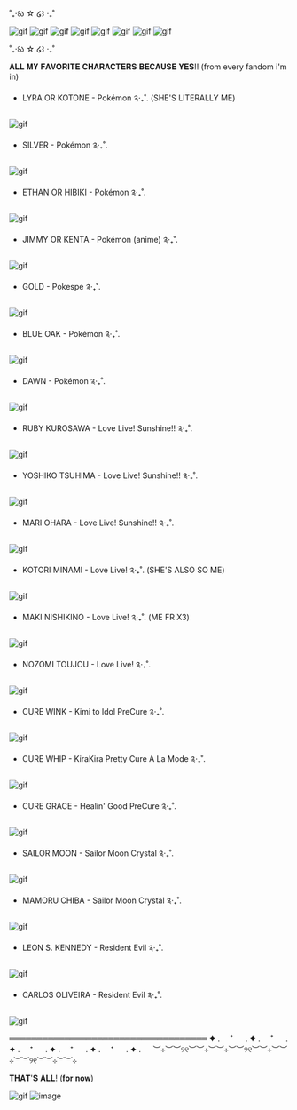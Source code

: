 ˚₊‧꒰ა ☆ ໒꒱ ‧₊˚

![gif](https://media.tenor.com/sj3IHPPDOxEAAAAi/eevee-eevee-evolution.gif) ![gif](https://media.tenor.com/mSXXlRZrt3kAAAAj/eeveelution-eevee-evolution.gif) ![gif](https://media.tenor.com/2DdMTd9WbCkAAAAj/eeveelution-eevee-evolution.gif) ![gif](https://media.tenor.com/PB_v8oFCde4AAAAi/eeveelution-eevee-evolution.gif) ![gif](https://media.tenor.com/Zsu1LBqCXdMAAAAj/eeveelution-eevee-evolution.gif) ![gif](https://media.tenor.com/0bIjwnKhaOcAAAAj/jolteon-pokemon-jolteon.gif) ![gif](https://media.tenor.com/HRLIyZsxrYQAAAAj/eeveelution-eevee-evolution.gif) ![gif](https://media.tenor.com/cERJ7M_mH-cAAAAi/eeveelution-eevee-evolution.gif)

˚₊‧꒰ა ☆ ໒꒱ ‧₊˚

𝐀𝐋𝐋 𝐌𝐘 𝐅𝐀𝐕𝐎𝐑𝐈𝐓𝐄 𝐂𝐇𝐀𝐑𝐀𝐂𝐓𝐄𝐑𝐒 𝐁𝐄𝐂𝐀𝐔𝐒𝐄 𝐘𝐄𝐒!! (from every fandom i'm in)

- LYRA OR KOTONE - Pokémon ༉‧₊˚. (SHE'S LITERALLY ME)

![gif](https://media1.tenor.com/m/X2tndmzNmuAAAAAC/pokemon-pokemonmasters.gif)

- SILVER - Pokémon ༉‧₊˚.

![gif](https://media1.tenor.com/m/qSvy2eD0h_wAAAAC/silver-rival.gif)

- ETHAN OR HIBIKI - Pokémon ༉‧₊˚.

![gif](https://media1.tenor.com/m/DwHkY4_d14QAAAAd/pokemon-ethan.gif)

- JIMMY OR KENTA - Pokémon (anime) ༉‧₊˚.

![gif](https://media1.tenor.com/m/kRgzN1BC4csAAAAC/pokemon-legend-of-thunder.gif)

- GOLD - Pokespe ༉‧₊˚.

![gif](https://media1.tenor.com/m/iStWv4u15r0AAAAC/pokemon-pokemon-special.gif)

- BLUE OAK - Pokémon ༉‧₊˚.

![gif](https://media1.tenor.com/m/LTyGYJWg6X4AAAAC/pokemon-pokemon-gotcha.gif)

- DAWN - Pokémon ༉‧₊˚.

![gif](https://media1.tenor.com/m/pKlCnclgi2gAAAAC/dawn-dawn-pokemon.gif)

- RUBY KUROSAWA - Love Live! Sunshine!! ༉‧₊˚.

![gif](https://media1.tenor.com/m/j50fs7-Vt30AAAAC/ruby-kurosawa.gif)

- YOSHIKO TSUHIMA - Love Live! Sunshine!! ༉‧₊˚.

![gif](https://media1.tenor.com/m/LyJpJVbkHqEAAAAC/love-live-love-live-sunshine.gif)

- MARI OHARA - Love Live! Sunshine!! ༉‧₊˚.

![gif](https://media1.tenor.com/m/KyBWwoO_lqQAAAAC/mari-ohara-ohara.gif)

- KOTORI MINAMI - Love Live! ༉‧₊˚. (SHE'S ALSO SO ME)

![gif](https://media1.tenor.com/m/8gaidCprTc4AAAAC/bokutachi-wa-hitotsu-no-hikari-%E5%83%95%E3%81%9F%E3%81%A1%E3%81%AF%E3%81%B2%E3%81%A8%E3%81%A4%E3%81%AE%E5%85%89.gif)

- MAKI NISHIKINO - Love Live! ༉‧₊˚. (ME FR X3)

![gif](https://media1.tenor.com/m/xsMxEXW2h4sAAAAC/maki-nishikino-maki.gif)

- NOZOMI TOUJOU - Love Live! ༉‧₊˚.

![gif](https://media1.tenor.com/m/soNlTAIifKcAAAAC/bokutachi-wa-hitotsu-no-hikari-nozomi-tojo.gif)

- CURE WINK - Kimi to Idol PreCure ༉‧₊˚.

![gif](https://media1.tenor.com/m/c1OIpB0kK7oAAAAC/cure-wink-nana-aokaze.gif)

- CURE WHIP - KiraKira Pretty Cure A La Mode ༉‧₊˚.

![gif](https://media1.tenor.com/m/JdPRa4DOrkQAAAAC/anime-precure.gif)

- CURE GRACE - Healin' Good PreCure ༉‧₊˚.

![gif](https://media1.tenor.com/m/86SNDrzRK04AAAAC/precure-cure-grace.gif)

- SAILOR MOON - Sailor Moon Crystal ༉‧₊˚.

![gif](https://media1.tenor.com/m/S-dNwDQ5OeoAAAAC/%E3%81%8B%E3%81%BF%E5%A4%AA.gif)

- MAMORU CHIBA - Sailor Moon Crystal ༉‧₊˚.

![gif](https://media1.tenor.com/m/UkTF5aDUw_EAAAAC/sailor-moon-crystal-sailor-moon-crystal-season-1.gif)

- LEON S. KENNEDY - Resident Evil ༉‧₊˚.

![gif](https://media1.tenor.com/m/ATehn_mV0UcAAAAd/leon-kennedy.gif)

- CARLOS OLIVEIRA - Resident Evil ༉‧₊˚.

![gif](https://media1.tenor.com/m/t8-8aJ8ryi0AAAAC/carlos-oliveira.gif)

════════════════════════════════════
✦ . 　⁺ 　 . ✦ . 　⁺ 　 . ✦ . 　⁺ 　 . ✦ . 　⁺ 　 . ✦ . 　⁺ 　 . ✦ . 　
︶⊹︶︶୨୧︶︶⊹︶︶⊹︶︶୨୧︶︶⊹︶︶⊹︶︶୨୧︶︶⊹︶︶⊹

𝐓𝐇𝐀𝐓'𝐒 𝐀𝐋𝐋! (𝐟𝐨𝐫 𝐧𝐨𝐰)

![gif](https://media.tenor.com/Lj4fDWuicYcAAAAj/eevee.gif) ![image](https://i.pinimg.com/736x/1d/d2/a3/1dd2a3ceca576e3f323b34f36fee2d70.jpg)

